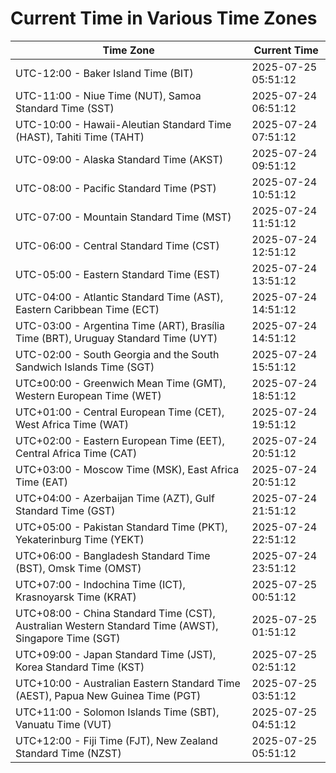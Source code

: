 # Current Time in Various Time Zones

| Time Zone | Current Time |
|-----------|--------------|
| UTC-12:00 - Baker Island Time (BIT) | 2025-07-25 05:51:12 |
| UTC-11:00 - Niue Time (NUT), Samoa Standard Time (SST) | 2025-07-24 06:51:12 |
| UTC-10:00 - Hawaii-Aleutian Standard Time (HAST), Tahiti Time (TAHT) | 2025-07-24 07:51:12 |
| UTC-09:00 - Alaska Standard Time (AKST) | 2025-07-24 09:51:12 |
| UTC-08:00 - Pacific Standard Time (PST) | 2025-07-24 10:51:12 |
| UTC-07:00 - Mountain Standard Time (MST) | 2025-07-24 11:51:12 |
| UTC-06:00 - Central Standard Time (CST) | 2025-07-24 12:51:12 |
| UTC-05:00 - Eastern Standard Time (EST) | 2025-07-24 13:51:12 |
| UTC-04:00 - Atlantic Standard Time (AST), Eastern Caribbean Time (ECT) | 2025-07-24 14:51:12 |
| UTC-03:00 - Argentina Time (ART), Brasília Time (BRT), Uruguay Standard Time (UYT) | 2025-07-24 14:51:12 |
| UTC-02:00 - South Georgia and the South Sandwich Islands Time (SGT) | 2025-07-24 15:51:12 |
| UTC±00:00 - Greenwich Mean Time (GMT), Western European Time (WET) | 2025-07-24 18:51:12 |
| UTC+01:00 - Central European Time (CET), West Africa Time (WAT) | 2025-07-24 19:51:12 |
| UTC+02:00 - Eastern European Time (EET), Central Africa Time (CAT) | 2025-07-24 20:51:12 |
| UTC+03:00 - Moscow Time (MSK), East Africa Time (EAT) | 2025-07-24 20:51:12 |
| UTC+04:00 - Azerbaijan Time (AZT), Gulf Standard Time (GST) | 2025-07-24 21:51:12 |
| UTC+05:00 - Pakistan Standard Time (PKT), Yekaterinburg Time (YEKT) | 2025-07-24 22:51:12 |
| UTC+06:00 - Bangladesh Standard Time (BST), Omsk Time (OMST) | 2025-07-24 23:51:12 |
| UTC+07:00 - Indochina Time (ICT), Krasnoyarsk Time (KRAT) | 2025-07-25 00:51:12 |
| UTC+08:00 - China Standard Time (CST), Australian Western Standard Time (AWST), Singapore Time (SGT) | 2025-07-25 01:51:12 |
| UTC+09:00 - Japan Standard Time (JST), Korea Standard Time (KST) | 2025-07-25 02:51:12 |
| UTC+10:00 - Australian Eastern Standard Time (AEST), Papua New Guinea Time (PGT) | 2025-07-25 03:51:12 |
| UTC+11:00 - Solomon Islands Time (SBT), Vanuatu Time (VUT) | 2025-07-25 04:51:12 |
| UTC+12:00 - Fiji Time (FJT), New Zealand Standard Time (NZST) | 2025-07-25 05:51:12 |
